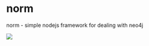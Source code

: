 norm
====

norm - simple nodejs framework for dealing with neo4j

<img src='http://i657.photobucket.com/albums/uu297/theappareljunction/cbs/CBS179inset.jpg'/>

